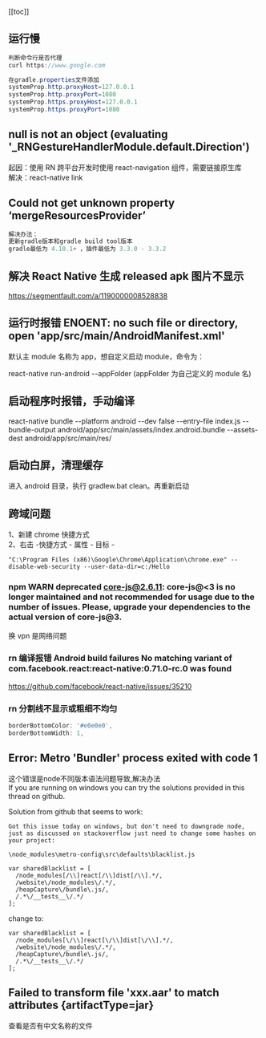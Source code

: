 [[toc]]

## 运行慢

```java
判断命令行是否代理
curl https://www.google.com

在gradle.properties文件添加
systemProp.http.proxyHost=127.0.0.1
systemProp.http.proxyPort=1080
systemProp.https.proxyHost=127.0.0.1
systemProp.https.proxyPort=1080
```

## null is not an object (evaluating '\_RNGestureHandlerModule.default.Direction')

起因：使用 RN 跨平台开发时使用 react-navigation 组件，需要链接原生库  
解决：react-native link

## Could not get unknown property ‘mergeResourcesProvider’

```java
解决办法：
更新gradle版本和gradle build tool版本
gradle最低为 4.10.1+ ，插件最低为 3.3.0 - 3.3.2
```

## 解决 React Native 生成 released apk 图片不显示

<https://segmentfault.com/a/1190000008528838>

## 运行时报错 ENOENT: no such file or directory, open 'app/src/main/AndroidManifest.xml'

默认主 module 名称为 app，想自定义启动 module，命令为：

react-native run-android --appFolder (appFolder 为自己定义的 module 名)

## 启动程序时报错，手动编译

react-native bundle --platform android --dev false --entry-file index.js --bundle-output android/app/src/main/assets/index.android.bundle --assets-dest android/app/src/main/res/

## 启动白屏，清理缓存

进入 android 目录，执行 gradlew.bat clean。再重新启动

## 跨域问题

1、新建 chrome 快捷方式  
2、右击 -快捷方式 - 属性 - 目标 -

```
"C:\Program Files (x86)\Google\Chrome\Application\chrome.exe" --disable-web-security --user-data-dir=c:/Hello
```

### npm WARN deprecated core-js@2.6.11: core-js@<3 is no longer maintained and not recommended for usage due to the number of issues. Please, upgrade your dependencies to the actual version of core-js@3.

换 vpn 是网络问题

### rn 编译报错 Android build failures No matching variant of com.facebook.react:react-native:0.71.0-rc.0 was found

https://github.com/facebook/react-native/issues/35210

### rn 分割线不显示或粗细不均匀
```js
borderBottomColor: '#e0e0e0',
borderBottomWidth: 1,
```
## Error: Metro  'Bundler' process exited with code 1
这个错误是node不同版本语法问题导致,解决办法  
If you are running on windows you can try the solutions provided in this thread on github.

Solution from github that seems to work:

```
Got this issue today on windows, but don't need to downgrade node, just as discussed on stackoverflow just need to change some hashes on your project:

\node_modules\metro-config\src\defaults\blacklist.js

var sharedBlacklist = [
  /node_modules[/\\]react[/\\]dist[/\\].*/,
  /website\/node_modules\/.*/,
  /heapCapture\/bundle\.js/,
  /.*\/__tests__\/.*/
];

```

change to:

```
var sharedBlacklist = [
  /node_modules[\/\\]react[\/\\]dist[\/\\].*/,
  /website\/node_modules\/.*/,
  /heapCapture\/bundle\.js/,
  /.*\/__tests__\/.*/
];
```
## Failed to transform file 'xxx.aar' to match attributes {artifactType=jar}
查看是否有中文名称的文件